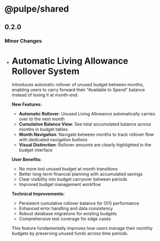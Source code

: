 # @pulpe/shared

## 0.2.0

### Minor Changes

- # Automatic Living Allowance Rollover System

  Introduces automatic rollover of unused budget between months, enabling users to carry forward their "Available to Spend" balance instead of losing it at month-end.

  **New Features:**
  - **Automatic Rollover**: Unused Living Allowance automatically carries over to the next month
  - **Cumulative Balance View**: See total accumulated balance across months in budget tables
  - **Month Navigation**: Navigate between months to track rollover flow with dedicated navigation buttons
  - **Visual Distinction**: Rollover amounts are clearly highlighted in the budget interface

  **User Benefits:**
  - No more lost unused budget at month transitions
  - Better long-term financial planning with accumulated savings
  - Clear visibility into budget carryover between periods
  - Improved budget management workflow

  **Technical Improvements:**
  - Persistent cumulative rollover balance for O(1) performance
  - Enhanced error handling and data consistency
  - Robust database migrations for existing budgets
  - Comprehensive test coverage for edge cases

  This feature fundamentally improves how users manage their monthly budgets by preserving unused funds across time periods.
